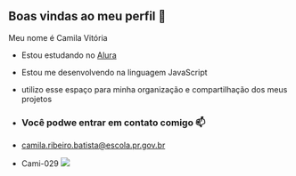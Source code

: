 ## Boas vindas ao meu perfil 💙

Meu nome é Camila Vitória

- Estou estudando no [Alura](https://www.alura.com.br)
- Estou me desenvolvendo na linguagem JavaScript
- utilizo esse espaço para minha organização e compartilhação dos meus projetos

- ### Você podwe entrar em contato comigo 📫

- camila.ribeiro.batista@escola.pr.gov.br
  
- Cami-029
![](https://media1.tenor.com/m/kh5urt0AVoEAAAAC/garfield.gif)
